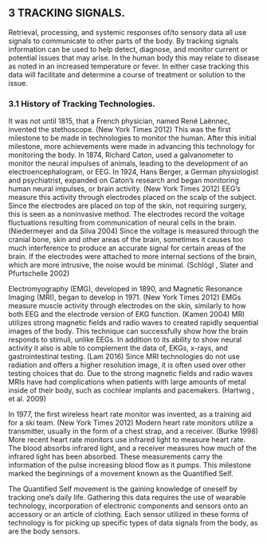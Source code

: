 ## 3 TRACKING SIGNALS.

Retrieval, processing, and systemic responses of/to sensory data all use signals to communicate to other parts of the body. By tracking signals information can be used to help detect, diagnose, and monitor current or potential issues that may arise. In the human body this may relate to disease as noted in an increased temperature or fever. In either case tracking this data will facilitate and determine a course of treatment or solution to the issue.

### 3.1 History of Tracking Technologies.
It was not until 1815, that a French physician, named René Laënnec, invented the stethoscope. (New York Times 2012) This was the first milestone to be made in technologies to monitor the human. After this initial milestone, more achievements were made in advancing this technology for monitoring the body.
In 1874, Richard Caton, used a galvanometer to monitor the neural impulses of animals, leading to the development of an electroencephalogram, or EEG. In 1924, Hans Berger, a German physiologist and psychiatrist, expanded on Caton’s research and began monitoring human neural impulses, or brain activity. (New York Times 2012) EEG’s measure this activity through electrodes placed on the scalp of the subject. Since the electrodes are placed on top of the skin, not requiring surgery, this is seen as a noninvasive method. The electrodes record the voltage fluctuations resulting from communication of neural cells in the brain. (Niedermeyer and da Silva 2004) Since the voltage is measured through the cranial bone, skin and other areas of the brain, sometimes it causes too much interference to produce an accurate signal for certain areas of the brain. If the electrodes were attached to more internal sections of the brain, which are more intrusive, the noise would be minimal. (Schlögl , Slater and Pfurtschelle 2002)

Electromyography (EMG), developed in 1890, and Magnetic Resonance Imaging (MRI), began to develop in 1971. (New York Times 2012) EMGs measure muscle activity through electrodes on the skin, similarly to how both EEG and the electrode version of EKG function. (Kamen 2004) MRI utilizes strong magnetic fields and radio waves to created rapidly sequential images of the body. This technique can successfully show how the brain responds to stimuli, unlike EEGs.  In addition to its ability to show neural activity it also is able to complement the data of, EKGs, x-rays, and gastrointestinal testing. (Lam 2016) Since MRI technologies do not use radiation and offers a higher resolution image, it is often used over other testing choices that do. Due to the strong magnetic fields and radio waves MRIs have had complications when patients with large amounts of metal inside of their body, such as cochlear implants and pacemakers. (Hartwig , et al. 2009)

In 1977, the first wireless heart rate monitor was invented, as a training aid for a ski team. (New York Times 2012) Modern heart rate monitors utilize a transmitter, usually in the form of a chest strap, and a receiver. (Burke 1998) More recent heart rate monitors use infrared light to measure heart rate. The blood absorbs infrared light, and a receiver measures how much of the infrared light has been absorbed. These measurements carry the information of the pulse increasing blood flow as it pumps. This milestone marked the beginnings of a movement known as the Quantified Self.

The Quantified Self movement is the gaining knowledge of oneself by tracking one’s daily life. Gathering this data requires the use of wearable technology, incorporation of electronic components and sensors onto an accessory or an article of clothing. Each sensor utilized in these forms of technology is for picking up specific types of data signals from the body, as are the body sensors.
